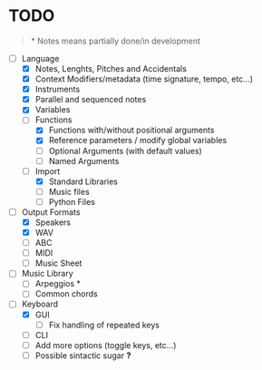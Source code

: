 # TODO
 > \* Notes means partially done/in development

 - [ ] Language
    - [x] Notes, Lenghts, Pitches and Accidentals
    - [x] Context Modifiers/metadata (time signature, tempo, etc...)
    - [x] Instruments
    - [x] Parallel and sequenced notes
    - [x] Variables
    - [ ] Functions
        - [x] Functions with/without positional arguments
        - [x] Reference parameters / modify global variables
        - [ ] Optional Arguments (with default values)
        - [ ] Named Arguments
    - [ ] Import
        - [x] Standard Libraries
        - [ ] Music files
        - [ ] Python Files
 - [ ] Output Formats
    - [x] Speakers
    - [x] WAV
    - [ ] ABC
    - [ ] MIDI
    - [ ] Music Sheet
 - [ ] Music Library
    - [ ] Arpeggios \*
    - [ ] Common chords
 - [ ] Keyboard
    - [x] GUI
        - [ ] Fix handling of repeated keys
    - [ ] CLI
    - [ ] Add more options (toggle keys, etc...)
    - [ ] Possible sintactic sugar **?**
